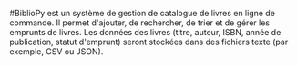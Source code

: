 #BiblioPy est un système de gestion de catalogue de livres en ligne de commande. 
Il permet d'ajouter, de rechercher, de trier et de gérer les emprunts de livres. Les 
données des livres (titre, auteur, ISBN, année de publication, statut d'emprunt) 
seront stockées dans des fichiers texte (par exemple, CSV ou JSON).
